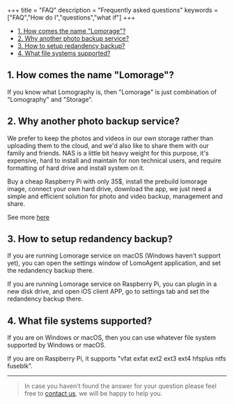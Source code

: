 +++
title = "FAQ"
description = "Frequently asked questions"
keywords = ["FAQ","How do I","questions","what if"]
+++

* [1. How comes the name "Lomorage"?](#1-how-comes-the-name-lomorage)
* [2. Why another photo backup service?](#2-why-another-photo-backup-service)
* [3. How to setup redandency backup?](#3-how-to-setup-redandency-backup)
* [4. What file systems supported?](#4-what-file-systems-supported)

## 1. How comes the name "Lomorage"?

If you know what Lomography is, then "Lomorage" is just combination of "Lomography" and "Storage".

## 2. Why another photo backup service?

We prefer to keep the photos and videos in our own storage rather than uploading them to the cloud, and we'd also like to share them with our family and friends. NAS is a little bit heavy weight for this purpose, it's expensive, hard to install and maintain for non technical users, and require formatting of hard drive and install system on it.

Buy a cheap Raspberry Pi with only 35$, install the prebuild lomorage image, connect your own hard drive, download the app, we just need a simple and efficient solution for photo and video backup, management and share.

See more [here](/lomorage.pdf)

## 3. How to setup redandency backup?

If you are running Lomorage service on macOS (Windows haven't support yet), you can open the settings window of LomoAgent application, and set the redandency backup there.

If you are running Lomorage service on Raspberry Pi, you can plugin in a new disk drive, and open iOS client APP, go to settings tab and set the redandency backup there.

## 4. What file systems supported?

If you are on Windows or macOS, then you can use whatever file system supported by Windows or macOS.

If you are on Raspberry Pi, it supports "vfat exfat ext2 ext3 ext4 hfsplus ntfs fuseblk".

---

> In case you haven't found the answer for your question please feel free to [contact us](/contact), we will be happy to help you.
